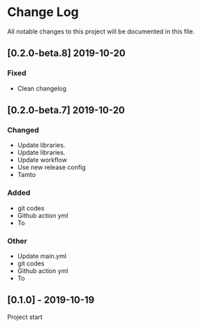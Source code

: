 # Change Log
All notable changes to this project will be documented in this file.

## [0.2.0-beta.8] 2019-10-20
### Fixed
- Clean changelog

## [0.2.0-beta.7] 2019-10-20
### Changed
- Update libraries.
- Update libraries.
- Update workflow
- Use new release config
- Tamto

### Added
- git codes
- Github action yml
- To

### Other
- Update main.yml
- git codes
- Github action yml
- To

## [0.1.0] - 2019-10-19
Project start
